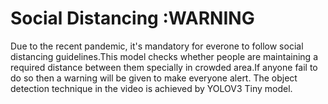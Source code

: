 # Social Distancing :WARNING
Due to the recent pandemic, it's mandatory for everone to follow social distancing guidelines.This model checks whether people are maintaining a required distance between them specially in crowded area.If anyone fail to do so then a warning will be given to make everyone alert.
The object detection technique in the video is achieved by YOLOV3 Tiny model.
